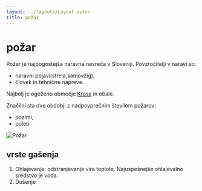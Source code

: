 ```yaml
---
layout: ../layouts/Layout.astro
title: požar
---
```


# požar
Požar je najpogostejša naravna nesreča v Sloveniji. Povzročitelji v naravi so:
* naravni pojavi(strela,samovžig),
* človek in tehnične napreve.

Najbolj je ogoženo območje [Krasa](https://sl.wikipedia.org/wiki/Kras) in obale.

Značilni sta dve obdobji z nadpovprečnim številom požarov:
* pozimi,
* poleti

![Požar](/images/gorenje.jpg)

## vrste gašenja

1. Ohlajevanje: odstranjevanje vira toplote. Najuspešnejše ohlajevalno sredstvo je voda.
2. Dušenje